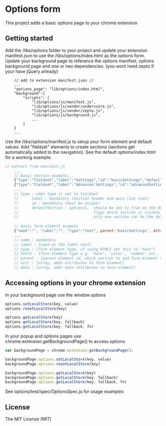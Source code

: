 Options form
==============

This project adds a basic options page to your chrome extension 

## Getting started 

Add the /libs/options folder to your project and update your extension manifest.json to use the /libs/options/index.html as the options form.
Update your background page to reference the options manifest, options background page and one or two dependencies. (you wont need zepto if your have jQuery arleady)

```
	// add to extension manifest.json //
	...
    "options_page": "lib/options/index.html",
    "background":{
		"scripts": [
			"lib/options/js/manifest.js",
			"lib/options/js/vendor/underscore.js",
			"lib/options/js/vendor/zepto.js",
			"lib/options/js/background.js",
			...
		]
	}
	...
```

Use the /libs/options/manifest.js to setup your form element and default values.
Add "fieldset" elements to create sections (sections get automatically added to the navigation). See the default options/index.html for a working example.

```javascript
// extract from manifest.js
	... 
	// basic section example... 
	{"type":"fieldset","label":"Settings","id":"basicSettings","defaultSection":"true"} // default form
	{"type":"fieldset","label":"Advanced Settings","id":"advancedSettings"} // add extra panels 
	...
	// type : when type is set to fieldset 
	// 		label : mandatory (Section header and menu link text)
	// 		id : mandatory (must be unique)
	// 		defaultSection : optional, 	should be set to true on the default fieldset 
	//									flags which section is visible when the options page loads, 
	//									only one section can be the defaultSection
										
	// basic form element example	
	{"name":"", "label":"", "type":"text", parent:'basicSettings', attr: [], data: []},
    ...
    // name : mandatory 
    // label : [used as the label text]
    // type : [form element type, if using HTML5 set this to "text"]
    // html5 : [form element type e.g. 'date', 'color', 'number' etc... ]
    // parent : [parent element id, which section to add form element to, defaults to defaultSection]
    // attr : [array, adds attributes to form element]
    // data : [array, adds data attributes to form element]
```

## Accessing options in your chrome extension

In your background page use the window.options 

```javascript
options.setLocalStore(key, value)
options.resetLocalStore(key)

options.getLocalStore(key)
options.getLocalStore(key, fallback)
options.getLocalStore(key, fallback, fn)

```

In your popup and options pages use chrome.extension.getBackgroundPage() to access options. 

```javascript
var backgroundPage = chrome.extension.getBackgroundPage();

backgroundPage.options.setLocalStore(key, value)
backgroundPage.options.resetLocalStore(key)

backgroundPage.options.getLocalStore(key)
backgroundPage.options.getLocalStore(key, fallback)
backgroundPage.options.getLocalStore(key, fallback, fn)

```
See options/test/spec/OptionsSpec.js for usage examples


## License

The MIT License (MIT)
